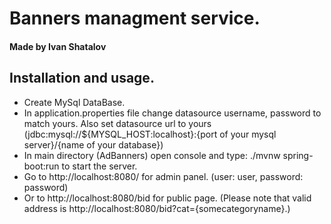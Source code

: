 # Banners managment service.
#### Made by Ivan Shatalov

## Installation and usage.
* Create MySql DataBase.
* In application.properties file change datasource username, password to   match yours. Also set datasource url to yours (jdbc:mysql://${MYSQL_HOST:localhost}:{port of your mysql server}/{name of your database})
* In main directory (AdBanners) open console and type: ./mvnw spring-boot:run to start the server.
* Go to http://localhost:8080/ for admin panel. (user: user, password: password)
* Or to http://localhost:8080/bid for public page. (Please note that valid address is http://localhost:8080/bid?cat={somecategoryname}.)

